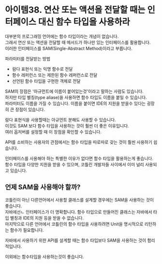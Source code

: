 # 아이템38. 연산 또는 액션을 전달할 때는 인터페이스 대신 함수 타입을 사용하라 

대부분의 프로그래밍 언어에는 함수 타입이라는 개념이 없습니다.<br>
그래서 연산 또는 액션을 전달할 때 메서드가 하나만 있는 인터페이스를 활용합니다.<br>
이러한 인터페이스를 SAM(Single-Abstract Method)이라고 부릅니다.

파라미터를 전달받는 방법
- 람다 표현식 또는 익명 함수로 전달
- 함수 레퍼런스 또는 제한된 함수 레퍼런스로 전달
- 선언된 함수 타입을 구현한 객체로 전달

SAM의 장점은 '아규먼트에 이름이 붙어있는것'이라고 말하는 사람도 있습니다.<br>
하지만 타입 별칭(type aliase)을 사용하면 함수 타입도 이름을 붙일 수 있습니다.<br>
파라미터도 이름을 가질 수 있습니다. 이름을 붙이면 IDE의 지원을 받을수 있다는 굉장히 큰 장점이 있습니다.

람다 표현식을 사용할때는 아규먼트 분해도 사용할 수 있습니다.<br>
이것도 SAM 보다 함수 타입을 사용하는 것이 훨씬 더 좋은 이유입니다.<br>
여러 옵저버를 설정할 때 이 장점을 확인할 수 있습니다.

API를 소비하는 사용자의 관점에서는 함수 타입을 따로따로 갖는 것이 훨씬 사용하기 쉽습니다.

인터페이스를 사용해야 하는 특별한 이유가 없다면 함수 타입을 활용하는게 좋습니다.<br>
함수 타입을 다양한 지원을 받을 수 있으며, 코틀린 개발자들 사이에서 이미 널리 사용되고 있습니다.

## 언제 SAM을 사용해야 할까?
코틀린이 아닌 다른언어에서 사용할 클래스를 설계할 경우에는 SAM을 사용하는 것이 좋습니다.<br>
자바에선ㄴ 인터페이스가 더 명확합니다. 함수 타입으로 만들어진 클래스는 자바에서 타입 별칭과 IDE의 지원 등을 받을 수 없습니다.<br>
마지막으로 다른 언어에서 코틀린의 함수 타입을 사용하려면 Unit을 명시적으로 리턴하는 함수가 필요합니다.

자바에서 사용하기 위한 API를 설계할 때는 함수 타입보다 SAM을 사용하는 것이 함리적입니다.

이외에는 함수타입을 사용하는것이 좋습니다.
